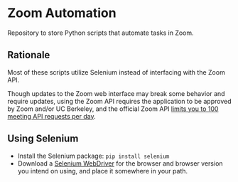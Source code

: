 # Zoom Automation

Repository to store Python scripts that automate tasks in Zoom.

## Rationale

Most of these scripts utilize Selenium instead of interfacing with the Zoom API. 

Though updates to the Zoom web interface may break some behavior and require updates, using the Zoom API requires the application to be approved by Zoom and/or UC Berkeley, and the official Zoom API [limits you to 100 meeting API requests per day](https://marketplace.zoom.us/docs/api-reference/rate-limits#daily-meeting-createupdate-requests).

## Using Selenium

+ Install the Selenium package: `pip install selenium`
+ Download a [Selenium WebDriver](https://www.selenium.dev/documentation/en/getting_started_with_webdriver/browsers/) for the browser and browser version you intend on using, and place it somewhere in your path.
